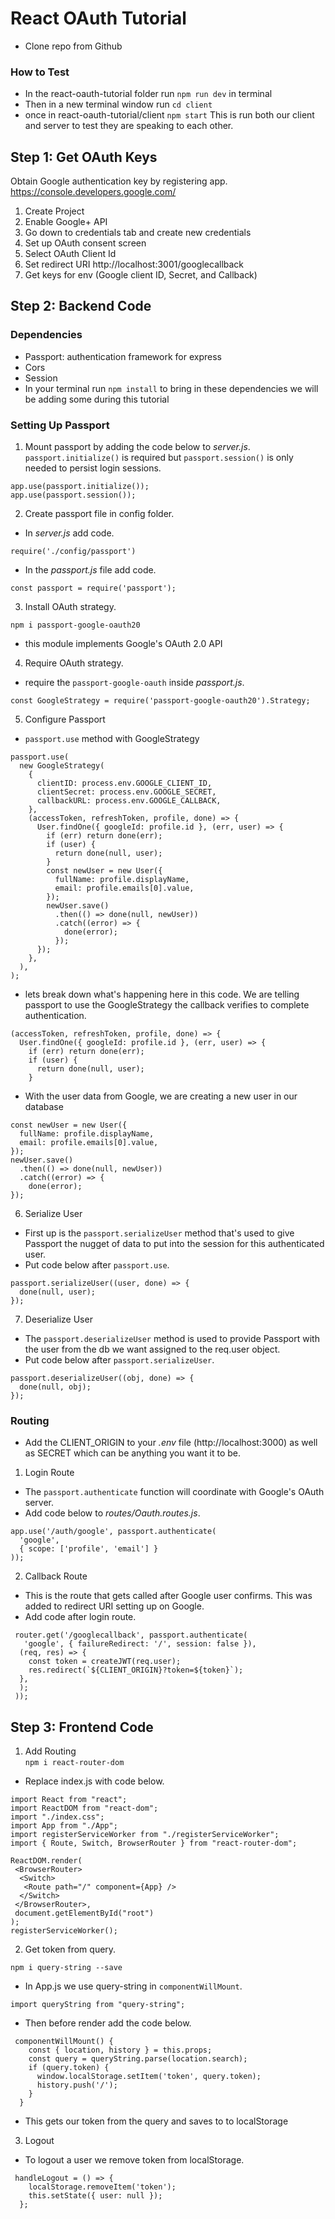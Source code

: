 # React OAuth Tutorial

* Clone repo from Github

### How to Test 
* In the react-oauth-tutorial folder run
``` npm run dev ``` in terminal
* Then in a new terminal window run
``` cd client ``` 
* once in react-oauth-tutorial/client
``` npm start ```
This is run both our client and server to test they are speaking to each other.

## Step 1: Get OAuth Keys
Obtain Google authentication key by registering app. 
https://console.developers.google.com/  
1. Create Project
2. Enable Google+ API
3. Go down to credentials tab and create new credentials
4. Set up OAuth consent screen
5. Select OAuth Client Id
6. Set redirect URI http://localhost:3001/googlecallback
7. Get keys for env (Google client ID, Secret, and Callback)

## Step 2: Backend Code
### Dependencies
* Passport: authentication framework for express
* Cors
* Session
* In your terminal run ```npm install``` to bring in these dependencies we will be adding some during this tutorial

### Setting Up Passport
1. Mount passport by adding the code below to  *server.js*.  
```passport.initialize()``` is required but ```passport.session()``` is only needed to persist login sessions.
```
app.use(passport.initialize());
app.use(passport.session());
```
2. Create passport file in config folder.  
* In *server.js* add code.
```
require('./config/passport')
```
* In the *passport.js* file add code.
```
const passport = require('passport');
```
3. Install OAuth strategy.
```
npm i passport-google-oauth20
```
* this module implements Google's OAuth 2.0 API

4. Require OAuth strategy.
* require the ```passport-google-oauth``` inside *passport.js*.
```
const GoogleStrategy = require('passport-google-oauth20').Strategy;
```
5. Configure Passport
* ```passport.use``` method with GoogleStrategy
```
passport.use(
  new GoogleStrategy(
    {
      clientID: process.env.GOOGLE_CLIENT_ID,
      clientSecret: process.env.GOOGLE_SECRET,
      callbackURL: process.env.GOOGLE_CALLBACK,
    },
    (accessToken, refreshToken, profile, done) => {
      User.findOne({ googleId: profile.id }, (err, user) => {
        if (err) return done(err);
        if (user) {
          return done(null, user);
        }
        const newUser = new User({
          fullName: profile.displayName,
          email: profile.emails[0].value,
        });
        newUser.save()
          .then(() => done(null, newUser))
          .catch((error) => {
            done(error);
          });
      });
    },
  ),
);
```
* lets break down what's happening here in this code. We are telling passport to use the GoogleStrategy the callback verifies to complete authentication.
```
(accessToken, refreshToken, profile, done) => {
  User.findOne({ googleId: profile.id }, (err, user) => {
    if (err) return done(err);
    if (user) {
      return done(null, user);
    }
```
* With the user data from Google, we are creating a new user in our database
```
const newUser = new User({
  fullName: profile.displayName,
  email: profile.emails[0].value,
});
newUser.save()
  .then(() => done(null, newUser))
  .catch((error) => {
    done(error);
});
```
6. Serialize User  
* First up is the ```passport.serializeUser``` method that's used to give Passport the nugget of data to put into the session for this authenticated user.
* Put code below after ```passport.use```.
```
passport.serializeUser((user, done) => {
  done(null, user);
});
```
7. Deserialize User  
* The ```passport.deserializeUser``` method is used to provide Passport with the user from the db we want assigned to the req.user object.
* Put code below after ```passport.serializeUser```.

```
passport.deserializeUser((obj, done) => {
  done(null, obj);
});
```
### Routing
* Add the CLIENT_ORIGIN to your *.env* file (http://localhost:3000) as well as SECRET which can be anything you want it to be.
1. Login Route
* The ```passport.authenticate``` function will coordinate with Google's OAuth server.
* Add code below to *routes/Oauth.routes.js*.
``` 
app.use('/auth/google', passport.authenticate(
  'google',
  { scope: ['profile', 'email'] }
));
 ```
2. Callback Route
* This is the route that gets called after Google user confirms. This was added to redirect URI setting up on Google.
* Add code after login route. 
```
 router.get('/googlecallback', passport.authenticate(
   'google', { failureRedirect: '/', session: false }),
  (req, res) => {
    const token = createJWT(req.user);
    res.redirect(`${CLIENT_ORIGIN}?token=${token}`);
  },
  );
 ));
 ```

 ## Step 3: Frontend Code
1. Add Routing  
```npm i react-router-dom```
* Replace index.js with code below.
``` 
import React from "react";
import ReactDOM from "react-dom";
import "./index.css";
import App from "./App";
import registerServiceWorker from "./registerServiceWorker";
import { Route, Switch, BrowserRouter } from "react-router-dom";

ReactDOM.render(
 <BrowserRouter>
  <Switch>
   <Route path="/" component={App} />
  </Switch>
 </BrowserRouter>,
 document.getElementById("root")
);
registerServiceWorker();
```
2. Get token from query.
``` 
npm i query-string --save 
```
* In App.js we use query-string in ```componentWillMount```.
```
import queryString from "query-string";
```
* Then before render add the code below.
```
 componentWillMount() {
    const { location, history } = this.props;
    const query = queryString.parse(location.search);
    if (query.token) {
      window.localStorage.setItem('token', query.token);
      history.push('/');
    }
  }
```
* This gets our token from the query and saves to to localStorage

3. Logout
* To logout a user we remove token from localStorage.
```
 handleLogout = () => {
    localStorage.removeItem('token');
    this.setState({ user: null });
  };
```

